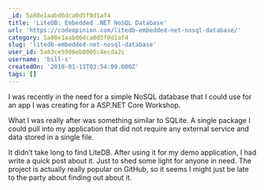 ```yaml
---
_id: 5a88e1aabd6dca0d5f0d1af4
title: 'LiteDB: Embedded .NET NoSQL Database'
url: 'https://codeopinion.com/litedb-embedded-net-nosql-database/'
category: 5a88e1aabd6dca0d5f0d1af4
slug: 'litedb-embedded-net-nosql-database'
user_id: 5a83ce59d6eb0005c4ecda2c
username: 'bill-s'
createdOn: '2018-01-13T03:54:09.000Z'
tags: []
---
```


I was recently in the need for a simple NoSQL database that I could use for an app I was creating for a ASP.NET Core Workshop.

What I was really after was something similar to SQLite.   A single package I could pull into my application that did not require any external service and data stored in a single file.

It didn’t take long to find LiteDB.  After using it for my demo application, I had write a quick post about it.  Just to shed some light for anyone in need.  The project is actually really popular on GitHub, so it seems I might just be late to the party about finding out about it.
